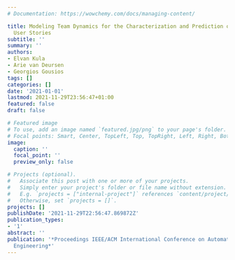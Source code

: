 ```yaml
---
# Documentation: https://wowchemy.com/docs/managing-content/

title: Modeling Team Dynamics for the Characterization and Prediction of Delays in
  User Stories
subtitle: ''
summary: ''
authors:
- Elvan Kula
- Arie van Deursen
- Georgios Gousios
tags: []
categories: []
date: '2021-01-01'
lastmod: 2021-11-29T23:56:47+01:00
featured: false
draft: false

# Featured image
# To use, add an image named `featured.jpg/png` to your page's folder.
# Focal points: Smart, Center, TopLeft, Top, TopRight, Left, Right, BottomLeft, Bottom, BottomRight.
image:
  caption: ''
  focal_point: ''
  preview_only: false

# Projects (optional).
#   Associate this post with one or more of your projects.
#   Simply enter your project's folder or file name without extension.
#   E.g. `projects = ["internal-project"]` references `content/project/deep-learning/index.md`.
#   Otherwise, set `projects = []`.
projects: []
publishDate: '2021-11-29T22:56:47.869872Z'
publication_types:
- '1'
abstract: ''
publication: '*Proceedings IEEE/ACM International Conference on Automated Software
  Engineering*'
---
```

